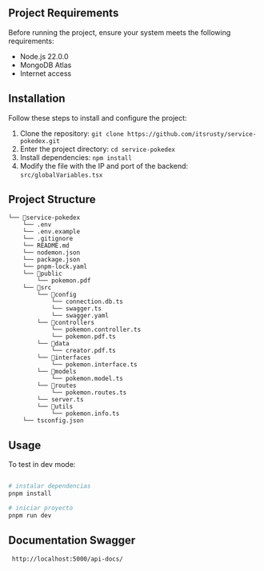 ## Project Requirements

Before running the project, ensure your system meets the following requirements:

- Node.js 22.0.0
- MongoDB Atlas
- Internet access

## Installation

Follow these steps to install and configure the project:

1. Clone the repository: `git clone https://github.com/itsrusty/service-pokedex.git`
2. Enter the project directory: `cd service-pokedex`
3. Install dependencies: `npm install`
4. Modify the file with the IP and port of the backend: `src/globalVariables.tsx`

## Project Structure

```
└── 📁service-pokedex
    └── .env
    └── .env.example
    └── .gitignore
    └── README.md
    └── nodemon.json
    └── package.json
    └── pnpm-lock.yaml
    └── 📁public
        └── pokemon.pdf
    └── 📁src
        └── 📁config
            └── connection.db.ts
            └── swagger.ts
            └── swagger.yaml
        └── 📁controllers
            └── pokemon.controller.ts
            └── pokemon.pdf.ts
        └── 📁data
            └── creator.pdf.ts
        └── 📁interfaces
            └── pokemon.interface.ts
        └── 📁models
            └── pokemon.model.ts
        └── 📁routes
            └── pokemon.routes.ts
        └── server.ts
        └── 📁utils
            └── pokemon.info.ts
    └── tsconfig.json
```

## Usage

To test in dev mode:

```bash

# instalar dependencias
pnpm install

# iniciar proyecto
pnpm run dev

```

## Documentation Swagger
```bash
 http://localhost:5000/api-docs/
```
